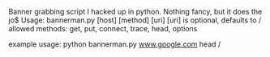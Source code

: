 Banner grabbing script I hacked up in python. Nothing fancy, but it does the jo$
Usage: bannerman.py [host] [method] [uri]
[uri] is optional, defaults to /
allowed methods: get, put, connect, trace, head, options

example usage: python bannerman.py www.google.com head /
